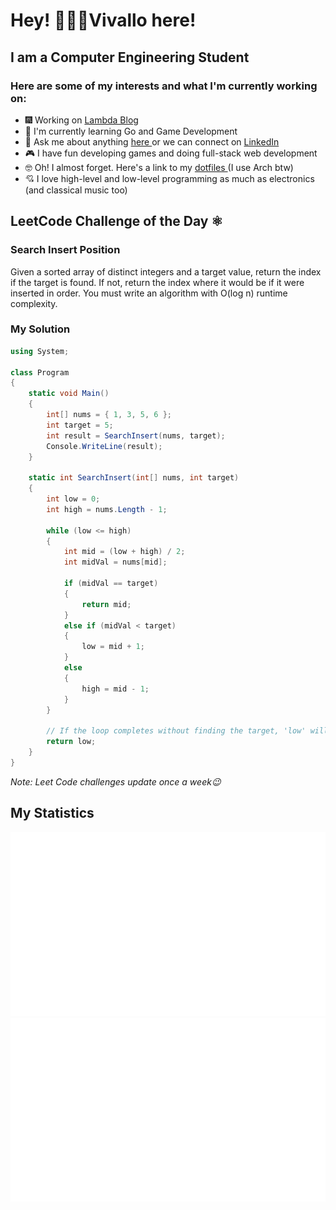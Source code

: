 #  Hey! 🙋🏻‍♂️Vivallo here!

##  I am a Computer Engineering Student

###  Here are some of my interests and what I'm currently working on:

  * 🎆 Working on [ Lambda Blog ](https://lambdablog.com)
  * 🌱 I'm currently learning Go and Game Development 
  * 💭 Ask me about anything [ here ](https://github.com/Vivallo04/Vivallo04/issues/new) or we can connect on [ LinkedIn ](https://bit.ly/3zm1YjA)
  * 🎮 I have fun developing games and doing full-stack web development 
  * 🤓 Oh! I almost forget. Here's a link to my [ dotfiles ](https://github.com/Vivallo04/dotfiles) (I use Arch btw) 
  * 💘 I love high-level and low-level programming as much as electronics (and classical music too) 

##  LeetCode Challenge of the Day ⚛

###  Search Insert Position

Given a sorted array of distinct integers and a target value, return the index
if the target is found. If not, return the index where it would be if it were
inserted in order. You must write an algorithm with O(log n) runtime
complexity.

###  My Solution
```c#
using System;

class Program
{
    static void Main()
    {
        int[] nums = { 1, 3, 5, 6 };
        int target = 5;
        int result = SearchInsert(nums, target);
        Console.WriteLine(result);
    }

    static int SearchInsert(int[] nums, int target)
    {
        int low = 0;
        int high = nums.Length - 1;

        while (low <= high)
        {
            int mid = (low + high) / 2;
            int midVal = nums[mid];

            if (midVal == target)
            {
                return mid;
            }
            else if (midVal < target)
            {
                low = mid + 1;
            }
            else
            {
                high = mid - 1;
            }
        }

        // If the loop completes without finding the target, 'low' will be the correct insertion position
        return low;
    }
}
```


_Note: Leet Code challenges update once a week😉_

##  My Statistics

![](https://github.com/Vivallo04/stats/blob/master/generated/overview.svg)
![](https://github.com/Vivallo04/stats/blob/master/generated/languages.svg)

